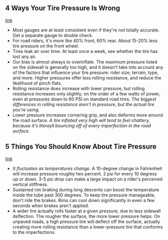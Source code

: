 ## 4 Ways Your Tire Pressure Is Wrong
[link](http://www.bicycling.com/repair/tips/4-ways-your-tire-pressure-is-wrong?cid=soc_BICYCLING+magazine+-+bicyclingmag_FBPAGE_Bicycling__)

- Most gauges are at least consistent even if they're not totally accurate. Get a separate gauge to double check.
- For road riders, it's more like 40% front, 60% rear. About 15-20% less tire pressure on the front wheel.
- Tires leak air over time. At least once a week, see whether the tire has lost any air.
- Our bias is almost always to overinflate. The maximum pressure listed on the sidewall is generally too high, and it doesn't take into account any of the factors that influence your tire pressure: rider size, terrain, type, and more. Higher pressures offer less rolling resistance, and reduce the likelihood of pinch flats.
- Rolling resistance does increase with lower pressure, but rolling resistance increases only slightly, on the order of a few watts of power, even at pressures down to 60 PSI on standard road tires. *The biggest differences in rolling resistance aren't in pressure, but the actual tire you're using.*
- Lower pressure increases cornering grip, and also deforms more around the road surface. *A tire inflated very high will tend to feel chattery, because it's literayll bouncing off of every imperfection in the road surface.*

## 5 Things You Should Know About Tire Pressure
[link](http://www.bicycling.com/repair/tips/5-things-you-should-know-about-tire-pressure)

- *It fluctuates as temperatures change.* A 10-degree change in Fahrenheit will increase pressure roughly two percent. 2 psi for every 10 degress up or down. 3-5 psi drop can make a large impact on a rider's perceived vertical stiffness.
- Sustained rim braking during long descents can boost the temperature inside the tube past 300 degrees. To keep tire pressure manageable, don't ride the brakes. Rims can cool down significantly in even a few seconds when brakes aren't applied.
- A wider tire actually rolls faster at a given pressure, due to less sidewall deflection. The rougher the surface, the more lower pressure helps. On unpaved roads, a high pressure tire will deflect off the surface, actually creating more rolling resistance than a lower-pressure tire that conforms to the imperfections.

